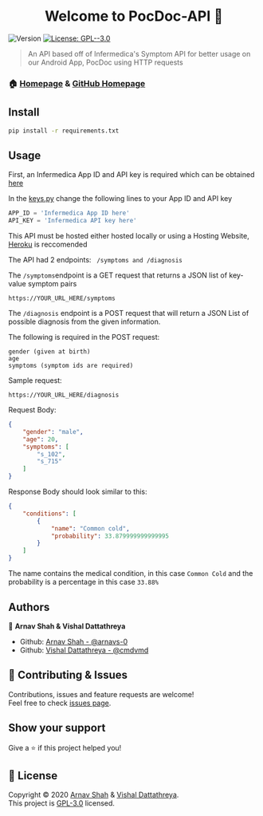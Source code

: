 <h1 align="center">Welcome to PocDoc-API 👋</h1>
<p>
  <img alt="Version" src="https://img.shields.io/badge/version-1.0.1-blue.svg?cacheSeconds=2592000" />
  <a href="https://www.gnu.org/licenses/gpl-3.0.en.html" target="_blank">
    <img alt="License: GPL--3.0" src="https://img.shields.io/badge/License-GPL--3.0-yellow.svg" />
  </a>
</p>

> An API based off of Infermedica's Symptom API for better usage on our Android App, PocDoc using HTTP requests

### 🏠 [Homepage](https://arnavs-0.github.io/PocDoc-Client/) & [GitHub Homepage](https://github.com/arnavs-0/PocDoc-Public)

## Install

```sh
pip install -r requirements.txt
```

## Usage

First, an Infermedica App ID and API key is required which can be obtained [here](https://developer.infermedica.com/)

In the [keys.py](https://github.com/arnavs-0/PocDoc-API/blob/main/keys.py) change the following lines to your App ID and API key

```Python
APP_ID = 'Infermedica App ID here'
API_KEY = 'Infermedica API key here'
```

This API must be hosted either hosted locally or using a Hosting Website, [Heroku](https://www.heroku.com/) is reccomended

The API had 2 endpoints: 
``` /symptoms and /diagnosis```

The ``` /symptoms ```endpoint is a GET request that returns a JSON list of key-value symptom pairs 

```https://YOUR_URL_HERE/symptoms ```

The ``` /diagnosis ``` endpoint is a POST request that will return a JSON List of possible diagnosis from the given information.

The following is required in the POST request:

```
gender (given at birth)
age
symptoms (symptom ids are required)
```

Sample request:

```https://YOUR_URL_HERE/diagnosis ```

Request Body:

```JSON
{
    "gender": "male",
    "age": 20,
    "symptoms": [
        "s_102",
        "s_715"
    ]
}
```
Response Body should look similar to this:

```JSON
{
    "conditions": [
        {
            "name": "Common cold",
            "probability": 33.879999999999995
        }
    ]
}
```
The name contains the medical condition, in this case ```Common Cold``` and the probability is a percentage in this case ```33.88%```

## Authors

👤 **Arnav Shah & Vishal Dattathreya**

* Github: [Arnav Shah - @arnavs-0](https://github.com/arnavs-0)
* Github: [Vishal Dattathreya - @cmdvmd](https://github.com/cmdvmd)

## 🤝 Contributing & Issues

Contributions, issues and feature requests are welcome!<br />Feel free to check [issues page](https://github.com/arnavs-0/PocDoc-API/issues). 

## Show your support

Give a ⭐️ if this project helped you!

## 📝 License

Copyright © 2020 [Arnav Shah](https://github.com/arnavs-0) & [Vishal Dattathreya](https://github.com/cmdvmd).<br />
This project is [GPL-3.0](https://www.gnu.org/licenses/gpl-3.0.en.html) licensed.

